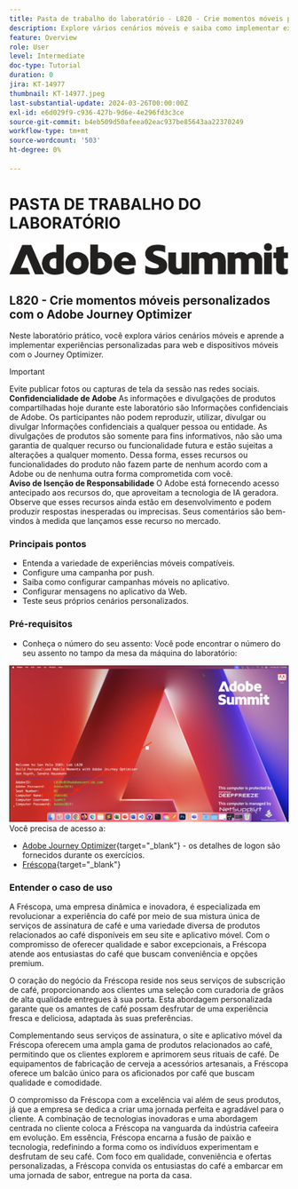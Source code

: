 ```yaml
---
title: Pasta de trabalho do laboratório - L820 - Crie momentos móveis personalizados com o Adobe Journey Optimizer
description: Explore vários cenários móveis e saiba como implementar experiências personalizadas para web e dispositivos móveis com o Journey Optimizer.
feature: Overview
role: User
level: Intermediate
doc-type: Tutorial
duration: 0
jira: KT-14977
thumbnail: KT-14977.jpeg
last-substantial-update: 2024-03-26T00:00:00Z
exl-id: e6d029f9-c936-427b-9d6e-4e296fd3c3ce
source-git-commit: b4eb509d50afeea02eac937be85643aa22370249
workflow-type: tm+mt
source-wordcount: '503'
ht-degree: 0%

---
```


# PASTA DE TRABALHO DO LABORATÓRIO

![Adobe Summit - texto alternativo](/help/summit/l820-lab-workbook/assets/adobe-summit.png "Adobe Summit")

## L820 - Crie momentos móveis personalizados com o Adobe Journey Optimizer

Neste laboratório prático, você explora vários cenários móveis e aprende a implementar experiências personalizadas para web e dispositivos móveis com o Journey Optimizer.


>[!IMPORTANT]
>
>Evite publicar fotos ou capturas de tela da sessão nas redes sociais.
><br>
>**Confidencialidade de Adobe**
>As informações e divulgações de produtos compartilhadas hoje durante este laboratório são Informações confidenciais de Adobe.
>Os participantes não podem reproduzir, utilizar, divulgar ou divulgar Informações confidenciais a qualquer pessoa ou entidade.
>As divulgações de produtos são somente para fins informativos, não são uma garantia de qualquer recurso ou funcionalidade futura e estão sujeitas a alterações a qualquer momento. Dessa forma, esses recursos ou funcionalidades do produto não fazem parte de nenhum acordo com a Adobe ou de nenhuma outra forma comprometida com você.
><br>
>**Aviso de Isenção de Responsabilidade**
>O Adobe está fornecendo acesso antecipado aos recursos do, que aproveitam a tecnologia de IA geradora. Observe que esses recursos ainda estão em desenvolvimento e podem produzir respostas inesperadas ou imprecisas. Seus comentários são bem-vindos à medida que lançamos esse recurso no mercado.


### Principais pontos

* Entenda a variedade de experiências móveis compatíveis.
* Configure uma campanha por push.
* Saiba como configurar campanhas móveis no aplicativo.
* Configurar mensagens no aplicativo da Web.
* Teste seus próprios cenários personalizados.

### Pré-requisitos

* Conheça o número do seu assento: Você pode encontrar o número do seu assento no tampo da mesa da máquina do laboratório:

![Número de vagas](/help/summit/l820-lab-workbook/assets/locate-seat-number.png)
Você precisa de acesso a:

* [Adobe Journey Optimizer](https://experience.adobe.com/#/@techmarketingdemos/sname:summit-ajo-lab/journey-optimizer/home){target="_blank"} - os detalhes de logon são fornecidos durante os exercícios.
* [Fréscopa](https://dsn.adobe.com/p/adobe-summit-2024?token=eyJhbGciOiJIUzI1NiIsInR5cCI6IkpXVCJ9.eyJpZCI6ImFub255bW91cyIsImVtYWlsIjoiYW5vbnltb3VzQGFkb2JlLmNvbSIsImlzc3VlciI6InNoYXJlZC1saW5rIiwiYXJnb24iOnsiYWNjZXNzIjoicmVhZC1wcm9qZWN0IiwicHJvamVjdElkIjoiYWRvYmUtc3VtbWl0LTIwMjQifSwiaWF0IjoxNzEwNTI0MTIwLCJleHAiOjE3MTIzMzg1MjB9.q2uGVst6HjJw8SCWl-3pViNzepkdGnNCvGqZnbbkTsY){target="_blank"}


### Entender o caso de uso

A Fréscopa, uma empresa dinâmica e inovadora, é especializada em revolucionar a experiência do café por meio de sua mistura única de serviços de assinatura de café e uma variedade diversa de produtos relacionados ao café disponíveis em seu site e aplicativo móvel. Com o compromisso de oferecer qualidade e sabor excepcionais, a Fréscopa atende aos entusiastas do café que buscam conveniência e opções premium.

O coração do negócio da Fréscopa reside nos seus serviços de subscrição de café, proporcionando aos clientes uma seleção com curadoria de grãos de alta qualidade entregues à sua porta. Esta abordagem personalizada garante que os amantes de café possam desfrutar de uma experiência fresca e deliciosa, adaptada às suas preferências.

Complementando seus serviços de assinatura, o site e aplicativo móvel da Fréscopa oferecem uma ampla gama de produtos relacionados ao café, permitindo que os clientes explorem e aprimorem seus rituais de café. De equipamentos de fabricação de cerveja a acessórios artesanais, a Fréscopa oferece um balcão único para os aficionados por café que buscam qualidade e comodidade.

O compromisso da Fréscopa com a excelência vai além de seus produtos, já que a empresa se dedica a criar uma jornada perfeita e agradável para o cliente. A combinação de tecnologias inovadoras e uma abordagem centrada no cliente coloca a Fréscopa na vanguarda da indústria cafeeira em evolução. Em essência, Fréscopa encarna a fusão de paixão e tecnologia, redefinindo a forma como os indivíduos experimentam e desfrutam de seu café. Com foco em qualidade, conveniência e ofertas personalizadas, a Fréscopa convida os entusiastas do café a embarcar em uma jornada de sabor, entregue na porta da casa.
